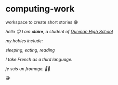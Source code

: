 # computing-work
workspace to create short stories 😁

*hello 😊*
*I am **claire**, a student of [Dunman High School](https://dunmanhigh.moe.edu.sg/)*

*my hobies include:*

*sleeping, eating, reading*

*I take French as a third language.*

*je suis un fromage. 🧀🥔*

😀
